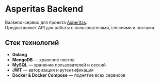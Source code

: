 # Asperitas Backend

Backend-сервис для проекта [Asperitas](https://github.com/d11z/asperitas).  
Предоставляет API для работы с пользователями, сессиями и постами.

## Стек технологий

- **Golang**
- **MongoDB** — хранение постов
- **MySQL** — хранение пользователей и сессий
- **JWT** — авторизация и аутентификация
- **Docker & Docker Compose** — поднятие всех сервисов


